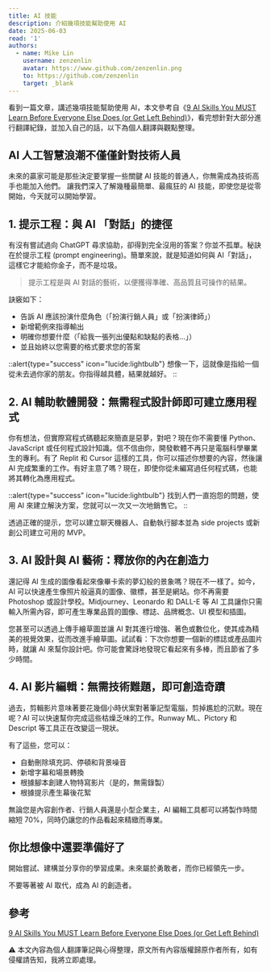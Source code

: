 ```yaml
---
title: AI 技能
description: 介紹幾項技能幫助使用 AI
date: 2025-06-03
read: '1'
authors:
  - name: Mike Lin
    username: zenzenlin
    avatar: https://www.github.com/zenzenlin.png
    to: https://github.com/zenzenlin
    target: _blank
---
```


看到一篇文章，講述幾項技能幫助使用 AI，本文參考自《[9 AI Skills You MUST Learn Before Everyone Else Does (or Get Left Behind)](https://medium.com/mr-plan-publication/9-ai-skills-you-must-learn-before-everyone-else-does-or-get-left-behind-5a85815de6fd)》，看完想針對大部分進行翻譯紀錄，並加入自己的話，以下為個人翻譯與觀點整理。

## AI 人工智慧浪潮不僅僅針對技術人員

未來的贏家可能是那些決定要掌握一些關鍵 AI 技能的普通人，你無需成為技術高手也能加入他們。
讓我們深入了解幾種最簡單、最瘋狂的 AI 技能，即使您是從零開始，今天就可以開始學習。

## 1. 提示工程：與 AI 「對話」的捷徑

有沒有嘗試過向 ChatGPT 尋求協助，卻得到完全沒用的答案？你並不孤單。秘訣在於提示工程 (prompt engineering)。簡單來說，就是知道如何與 AI「對話」，這樣它才能給你金子，而不是垃圾。

> 提示工程是與 AI 對話的藝術，以便獲得準確、高品質且可操作的結果。

訣竅如下：

- 告訴 AI 應該扮演什麼角色（「扮演行銷人員」或「扮演律師」）
- 新增範例來指導輸出
- 明確你想要什麼（「給我一張列出優點和缺點的表格…」）
- 並且始終以您需要的格式要求您的答案

::alert{type="success" icon="lucide:lightbulb"}
  想像一下，這就像是指給一個從未去過你家的朋友。你指得越具體，結果就越好。
::

## 2. AI 輔助軟體開發：無需程式設計師即可建立應用程式

你有想法，但實際寫程式碼聽起來簡直是惡夢，對吧？現在你不需要懂 Python、JavaScript 或任何程式設計知識。信不信由你，開發軟體不再只是電腦科學畢業生的專利。有了 Replit 和 Cursor 這樣的工具，你可以描述你想要的內容，然後讓 AI 完成繁重的工作。有好主意了嗎？現在，即使你從未編寫過任何程式碼，也能將其轉化為應用程式。

::alert{type="success" icon="lucide:lightbulb"}
  找到人們一直抱怨的問題，使用 AI 來建立解決方案，您就可以一次又一次地銷售它。
::

透過正確的提示，您可以建立聊天機器人、自動執行腳本並為 side projects 或新創公司建立可用的 MVP。

## 3. AI 設計與 AI 藝術：釋放你的內在創造力

還記得 AI 生成的圖像看起來像畢卡索的夢幻般的景象嗎？現在不一樣了。如今， AI 可以快速產生像照片般逼真的圖像、徽標，甚至是網站。你不再需要 Photoshop 或設計學校。Midjourney、Leonardo 和 DALL-E 等 AI 工具讓你只需輸入所需內容，即可產生專業品質的圖像、標誌、品牌概念、UI 模型和插圖。

您甚至可以透過上傳​​手繪草圖並讓 AI 對其進行增強、著色或數位化，使其成為精美的視覺效果，從而改進手繪草圖。試試看：下次你想要一個新的標誌或產品圖片時，就讓 AI 來幫你設計吧。你可能會驚訝地發現它看起來有多棒，而且節省了多少時間。

## 4. AI 影片編輯：無需技術難題，即可創造奇蹟

過去，剪輯影片意味著要花幾個小時伏案對著筆記型電腦，剪掉尷尬的沉默。現在呢？AI 可以快速幫你完成這些枯燥乏味的工作。Runway ML、Pictory 和 Descript 等工具正在改變這一現狀。

有了這些，您可以：

- 自動刪除填充詞、停頓和背景噪音
- 新增字幕和場景轉換
- 根據腳本創建人物特寫影片（是的，無需錄製）
- 根據提示產生幕後花絮

無論您是內容創作者、行銷人員還是小型企業主，AI 編輯工具都可以將製作時間縮短 70%，同時仍讓您的作品看起來精緻而專業。

## 你比想像中還要準備好了

開始嘗試、建構並分享你的學習成果。未來屬於勇敢者，而你已經領先一步。

不要等著被 AI 取代，成為 AI 的創造者。

## 參考

[9 AI Skills You MUST Learn Before Everyone Else Does (or Get Left Behind)](https://medium.com/mr-plan-publication/9-ai-skills-you-must-learn-before-everyone-else-does-or-get-left-behind-5a85815de6fd)

⚠️ 本文內容為個人翻譯筆記與心得整理，原文所有內容版權歸原作者所有，如有侵權請告知，我將立即處理。
